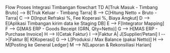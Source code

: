 Flow Proses Integrasi Timbangan
flowchart TD
  A[Truk Masuk - Timbang Bruto] --> B[Truk Keluar - Timbang Tarra]
  B --> C[Hitung Netto = Bruto - Tarra]
  C --> D[Input Refraksi %, Fee Koperasi %, Biaya Angkut]
  D --> E[Aplikasi Timbangan kirim data ke Staging DB]
  E --> F[Integrator Mapping]
  F --> G[MAS ERP - Goods Receipt (GRN, Qty=Netto)]
  G --> H[MAS ERP - Purchase Invoice]
  H --> I{Cetak Faktur}
  I -->|Faktur A| J[Supplier/Petani]
  I -->|Faktur B| K[Koperasi]
  G --> L[Produksi / Max Balance (pakai Netto)]
  H --> M[Posting ke General Ledger]
  M --> N[Laporan & Rekonsiliasi Harian]
